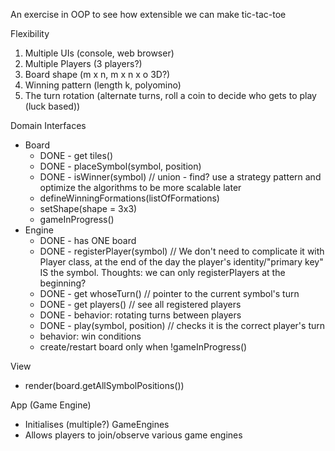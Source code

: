 An exercise in OOP to see how extensible we can make tic-tac-toe

Flexibility
1. Multiple UIs (console, web browser)
2. Multiple Players (3 players?)
3. Board shape (m x n, m x n x o 3D?)
4. Winning pattern (length k, polyomino)
5. The turn rotation (alternate turns, roll a coin to decide who gets to play (luck based))


Domain Interfaces
- Board
  - DONE - get tiles()
  - DONE - placeSymbol(symbol, position)
  - DONE - isWinner(symbol) // union - find? use a strategy pattern and optimize the algorithms to be more scalable later
  - defineWinningFormations(listOfFormations)
  - setShape(shape = 3x3)
  - gameInProgress()
- Engine
  - DONE - has ONE board
  - DONE - registerPlayer(symbol) // We don't need to complicate it with Player class, at the end of the day the player's identity/"primary key" IS the symbol. Thoughts: we can only registerPlayers at the beginning?
  - DONE - get whoseTurn() // pointer to the current symbol's turn
  - DONE - get players() // see all registered players
  - DONE - behavior: rotating turns between players
  - DONE - play(symbol, position) // checks it is the correct player's turn
  - behavior: win conditions
  - create/restart board only when !gameInProgress()

View
- render(board.getAllSymbolPositions())


App (Game Engine)
- Initialises (multiple?) GameEngines
- Allows players to join/observe various game engines
